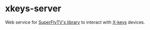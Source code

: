 # xkeys-server

Web service for [SuperFlyTV's library](https://github.com/SuperFlyTV/xkeys) to interact with [X-keys](https://xkeys.com/) devices.


